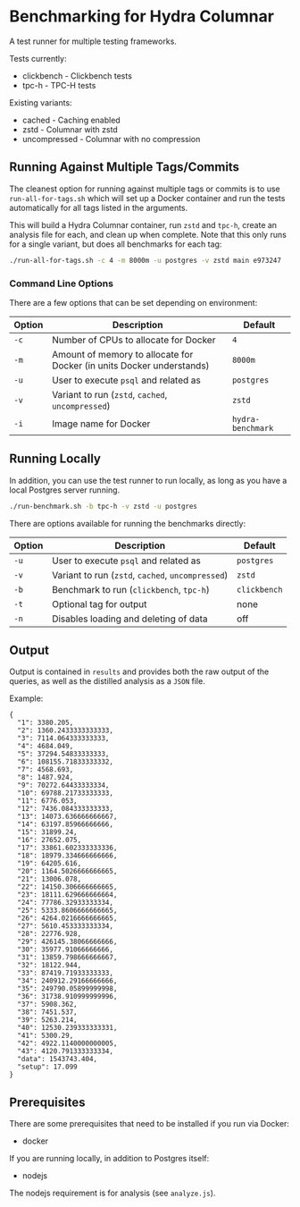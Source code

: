 # Benchmarking for Hydra Columnar

A test runner for multiple testing frameworks.

Tests currently:

- clickbench - Clickbench tests
- tpc-h - TPC-H tests

Existing variants:

- cached - Caching enabled
- zstd - Columnar with zstd
- uncompressed - Columnar with no compression

## Running Against Multiple Tags/Commits

The cleanest option for running against multiple tags or commits is to use
`run-all-for-tags.sh` which will set up a Docker container and run the tests
automatically for all tags listed in the arguments.

This will build a Hydra Columnar container, run `zstd` and `tpc-h`, create
an analysis file for each, and clean up when complete. Note that this only
runs for a single variant, but does all benchmarks for each tag:

```sh
./run-all-for-tags.sh -c 4 -m 8000m -u postgres -v zstd main e973247
```

### Command Line Options

There are a few options that can be set depending on environment:

| Option | Description                                                           | Default           |
| ------ | --------------------------------------------------------------------- | ----------------- |
| `-c`   | Number of CPUs to allocate for Docker                                 | `4`               |
| `-m`   | Amount of memory to allocate for Docker (in units Docker understands) | `8000m`           |
| `-u`   | User to execute `psql` and related as                                 | `postgres`        |
| `-v`   | Variant to run (`zstd`, `cached`, `uncompressed`)                     | `zstd`            |
| `-i`   | Image name for Docker                                                 | `hydra-benchmark` |

## Running Locally

In addition, you can use the test runner to run locally, as long as you have
a local Postgres server running.

```sh
./run-benchmark.sh -b tpc-h -v zstd -u postgres
```

There are options available for running the benchmarks directly:

| Option | Description                                       | Default      |
| ------ | ------------------------------------------------- | ------------ |
| `-u`   | User to execute `psql` and related as             | `postgres`   |
| `-v`   | Variant to run (`zstd`, `cached`, `uncompressed`) | `zstd`       |
| `-b`   | Benchmark to run (`clickbench`, `tpc-h`)          | `clickbench` |
| `-t`   | Optional tag for output                           | none         |
| `-n`   | Disables loading and deleting of data             | off          |

## Output

Output is contained in `results` and provides both the raw output of the
queries, as well as the distilled analysis as a `JSON` file.

Example:

```
{
  "1": 3380.205,
  "2": 1360.2433333333333,
  "3": 7114.064333333333,
  "4": 4684.049,
  "5": 37294.54833333333,
  "6": 108155.71833333332,
  "7": 4568.693,
  "8": 1487.924,
  "9": 70272.64433333334,
  "10": 69788.21733333333,
  "11": 6776.053,
  "12": 7436.084333333333,
  "13": 14073.636666666667,
  "14": 63197.85966666666,
  "15": 31899.24,
  "16": 27652.075,
  "17": 33861.602333333336,
  "18": 18979.334666666666,
  "19": 64205.616,
  "20": 1164.5026666666665,
  "21": 13006.078,
  "22": 14150.306666666665,
  "23": 18111.629666666664,
  "24": 77786.32933333334,
  "25": 5333.8606666666665,
  "26": 4264.0216666666665,
  "27": 5610.453333333334,
  "28": 22776.928,
  "29": 426145.38066666666,
  "30": 35977.91066666666,
  "31": 13859.798666666667,
  "32": 18122.944,
  "33": 87419.71933333333,
  "34": 240912.29166666666,
  "35": 249790.05899999998,
  "36": 31738.910999999996,
  "37": 5908.362,
  "38": 7451.537,
  "39": 5263.214,
  "40": 12530.239333333331,
  "41": 5300.29,
  "42": 4922.1140000000005,
  "43": 4120.791333333334,
  "data": 1543743.404,
  "setup": 17.099
}
```

## Prerequisites

There are some prerequisites that need to be installed if you run via Docker:

- docker

If you are running locally, in addition to Postgres itself:

- nodejs

The nodejs requirement is for analysis (see `analyze.js`).
